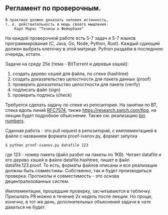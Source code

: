 ##  Регламент по проверочным.

    В практике должен доказать человек истинность, 
    т. е. действительность и мощь своего мышления.  
        Карл Маркс "Тезисы о Фейербахе" 

На каждой проверочной работе есть 5-7 задач и 5-7 языков программирования (C, Java, Go, Node, Python, Rust). Каждый сдающий должен выбрать клеточку в этой матрице. Python раздаём в последнюю очередь, кстати.

Задачи на среду 25е (тема - BitTorrent и деревья хэшей):

 1. создать дерево хэшей для файла, по спеке (hashtree)
 2. создать доказательство целостности для пакета данных (proof)
 3. проверить доказательство целостности для пакета (verify)
 4. подписать файл (sign)
 5. проверить подпись (check)
 
 Требуется сделать задачу по спеке из репозитория. На занятии по BT, спека вдоль линий [RFC7574][r], также https://research.swtch.com/tlog, на лекции будет подробное объяснение. Также см. реализацию [bin numbers][b].
 
 [r]: https://www.rfc-editor.org/rfc/rfc7574.html#section-4.2
 [b]: https://github.com/gritzko/binmap/blob/master/bin.h
 
 Сданная работа - это pull request в репозиторий, с имплементацией в файле с названием формата proof-ivanov.py, формат запуска 

    $ python proof-ivanov.py datafile 123

где 123 - номер пакета (файл разбит на пакеты по 1KB). Читает datafile и его дерево хэшей в файле datafile.hashtree, пишет в файл datafile.123.proof. То есть, форматы файлов описаны и все реализации должны быть совместимы. Собственно, так и будет производиться проверка. Протоколы и совместимость - это основа децентрализованных систем.

Имплементации, прошедшие проверку, засчитываются в табличку. Присылать PR можно в течение 2х недель после лекции. Но проще, конечно, в тот же день, дополнительных объяснений задачи в чате даваться не будет.
